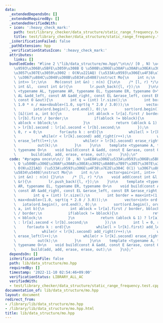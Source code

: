 ```yaml
---
data:
  _extendedDependsOn: []
  _extendedRequiredBy: []
  _extendedVerifiedWith:
  - icon: ':heavy_check_mark:'
    path: test/library_checker/data_structure/static_range_frequency.test.cpp
    title: test/library_checker/data_structure/static_range_frequency.test.cpp
  _isVerificationFailed: false
  _pathExtension: hpp
  _verificationStatusIcon: ':heavy_check_mark:'
  attributes:
    links: []
  bundledCode: "#line 2 \"lib/data_structure/mo.hpp\"\n\n// [0 , N) \u4E0A\u306E\u533A\
    \u9593\u306B\u5BFE\u3059\u308B Q \u500B\u306E\u30AF\u30A8\u30EA\u3092\u8A08\u7B97\
    \u3057\u307E\u3059\u3002 : O(N\u221AQ) (\u533A\u9593\u306E\u4F38\u7E2E\u304C O(1)\
    \ \u3067\u884C\u3048\u308B\u5834\u5408)\nstruct Mo{\n    int n;\n    vector<pair<int,\
    \ int>> lr;\n\n    Mo(const int &n) : n(n) {}\n\n    /* [l, r) */\n    void add(const\
    \ int &l,  const int &r){\n        lr.push_back({l, r});\n    }\n\n    template\
    \ <typename AL, typename AR, typename EL, typename ER, typename O>\n    void build(const\
    \ AL &add_left, const AR &add_right, const EL &erase_left, const ER &erase_right,\
    \ const O &out){\n        int q = (int) lr.size();\n        int border = max<int>(1,\
    \ 1.0 * n / max<double>(1.0, sqrt(q * 2.0 / 3.0)));\n        vector<int> ord(q);\n\
    \        iota(ord.begin(), ord.end(), 0);\n        sort(ord.begin(), ord.end(),\
    \ [&](int a, int b){\n            int ablock = lr[a].first / border, bblock =\
    \ lr[b].first / border;\n            if(ablock != bblock){\n                return\
    \ ablock < bblock;\n            }\n            return (ablock & 1) ? lr[a].second\
    \ > lr[b].second : lr[a].second < lr[b].second;\n        });\n        int l =\
    \ 0, r = 0;\n        for(auto k : ord){\n            while(l > lr[k].first) add_left(--l);\n\
    \            while(r < lr[k].second) add_right(r++);\n            while(l < lr[k].first)\
    \ erase_left(l++);\n            while(r > lr[k].second) erase_right(--r);\n  \
    \          out(k);\n        }\n    }\n\n    template <typename A, typename E,\
    \ typename O>\n    void build(const A &add, const E &erase, const O &out){\n \
    \       build(add, add, erase, erase, out);\n    }\n};\n"
  code: "#pragma once\n\n// [0 , N) \u4E0A\u306E\u533A\u9593\u306B\u5BFE\u3059\u308B\
    \ Q \u500B\u306E\u30AF\u30A8\u30EA\u3092\u8A08\u7B97\u3057\u307E\u3059\u3002 :\
    \ O(N\u221AQ) (\u533A\u9593\u306E\u4F38\u7E2E\u304C O(1) \u3067\u884C\u3048\u308B\
    \u5834\u5408)\nstruct Mo{\n    int n;\n    vector<pair<int, int>> lr;\n\n    Mo(const\
    \ int &n) : n(n) {}\n\n    /* [l, r) */\n    void add(const int &l,  const int\
    \ &r){\n        lr.push_back({l, r});\n    }\n\n    template <typename AL, typename\
    \ AR, typename EL, typename ER, typename O>\n    void build(const AL &add_left,\
    \ const AR &add_right, const EL &erase_left, const ER &erase_right, const O &out){\n\
    \        int q = (int) lr.size();\n        int border = max<int>(1, 1.0 * n /\
    \ max<double>(1.0, sqrt(q * 2.0 / 3.0)));\n        vector<int> ord(q);\n     \
    \   iota(ord.begin(), ord.end(), 0);\n        sort(ord.begin(), ord.end(), [&](int\
    \ a, int b){\n            int ablock = lr[a].first / border, bblock = lr[b].first\
    \ / border;\n            if(ablock != bblock){\n                return ablock\
    \ < bblock;\n            }\n            return (ablock & 1) ? lr[a].second > lr[b].second\
    \ : lr[a].second < lr[b].second;\n        });\n        int l = 0, r = 0;\n   \
    \     for(auto k : ord){\n            while(l > lr[k].first) add_left(--l);\n\
    \            while(r < lr[k].second) add_right(r++);\n            while(l < lr[k].first)\
    \ erase_left(l++);\n            while(r > lr[k].second) erase_right(--r);\n  \
    \          out(k);\n        }\n    }\n\n    template <typename A, typename E,\
    \ typename O>\n    void build(const A &add, const E &erase, const O &out){\n \
    \       build(add, add, erase, erase, out);\n    }\n};"
  dependsOn: []
  isVerificationFile: false
  path: lib/data_structure/mo.hpp
  requiredBy: []
  timestamp: '2022-11-10 02:54:46+09:00'
  verificationStatus: LIBRARY_ALL_AC
  verifiedWith:
  - test/library_checker/data_structure/static_range_frequency.test.cpp
documentation_of: lib/data_structure/mo.hpp
layout: document
redirect_from:
- /library/lib/data_structure/mo.hpp
- /library/lib/data_structure/mo.hpp.html
title: lib/data_structure/mo.hpp
---
```

